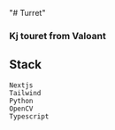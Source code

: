 "# Turret" 
### Kj touret from Valoant


## Stack
    Nextjs
    Tailwind
    Python
    OpenCV
    Typescript
    
